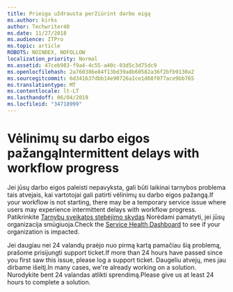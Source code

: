 ```yaml
---
title: Prieiga uždrausta peržiūrint darbo eigą
ms.author: kirks
author: Techwriter40
ms.date: 11/27/2018
ms.audience: ITPro
ms.topic: article
ROBOTS: NOINDEX, NOFOLLOW
localization_priority: Normal
ms.assetid: 47ceb983-f9a4-4c55-a40c-03d5c3d75dc9
ms.openlocfilehash: 2a760386e84f13bd39a8b60582a36f2bfb9130a2
ms.sourcegitcommit: 6d341637dbb14e90726a1ce1d68f077ace9bb765
ms.translationtype: MT
ms.contentlocale: lt-LT
ms.lasthandoff: 06/04/2019
ms.locfileid: "34718999"
---
```

# <a name="intermittent-delays-with-workflow-progress"></a><span data-ttu-id="300f2-102">Vėlinimų su darbo eigos pažangą</span><span class="sxs-lookup"><span data-stu-id="300f2-102">Intermittent delays with workflow progress</span></span>

<span data-ttu-id="300f2-103">Jei jūsų darbo eigos paleisti nepavyksta, gali būti laikinai tarnybos problema tais atvejais, kai vartotojai gali patirti vėlinimų su darbo eigos pažangą.</span><span class="sxs-lookup"><span data-stu-id="300f2-103">If your workflow is not starting, there may be a temporary service issue where users may experience intermittent delays with workflow progress.</span></span> <span data-ttu-id="300f2-104">Patikrinkite [Tarnybų sveikatos stebėjimo skydas]("https://admin.microsoft.com/AdminPortal/Home#/servicehealth) Norėdami pamatyti, jei jūsų organizacija smūgiuoja.</span><span class="sxs-lookup"><span data-stu-id="300f2-104">Check the [Service Health Dashboard]("https://admin.microsoft.com/AdminPortal/Home#/servicehealth) to see if your organization is impacted.</span></span> 

<span data-ttu-id="300f2-105">Jei daugiau nei 24 valandų praėjo nuo pirmą kartą pamačiau šią problemą, prašome prisijungti support ticket.</span><span class="sxs-lookup"><span data-stu-id="300f2-105">If more than 24 hours have passed since you first saw this issue, please log a support ticket.</span></span> <span data-ttu-id="300f2-106">Daugeliu atvejų, mes jau dirbame išeitį.</span><span class="sxs-lookup"><span data-stu-id="300f2-106">In many cases, we're already working on a solution.</span></span> <span data-ttu-id="300f2-107">Nurodykite bent 24 valandas atlikti sprendimą.</span><span class="sxs-lookup"><span data-stu-id="300f2-107">Please give us at least 24 hours to complete a solution.</span></span>


  

